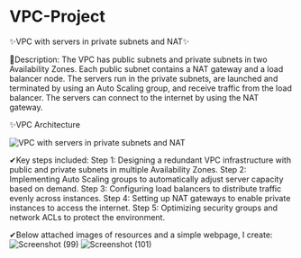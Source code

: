 # VPC-Project
✨VPC with servers in private subnets and NAT✨

📝Description:
The VPC has public subnets and private subnets in two Availability Zones. Each public subnet contains a NAT gateway and a load balancer node. The servers run in the private subnets, are launched and terminated by using an Auto Scaling group, and receive traffic from the load balancer. The servers can connect to the internet by using the NAT gateway.

✨VPC Architecture

![VPC with servers in private subnets and NAT](https://github.com/user-attachments/assets/34157dc0-8e5d-4e43-a45f-bf3cf9c26173)

✔Key steps included:
Step 1: Designing a redundant VPC infrastructure with public and private subnets in multiple Availability Zones.
Step 2: Implementing Auto Scaling groups to automatically adjust server capacity based on demand.
Step 3: Configuring load balancers to distribute traffic evenly across instances.
Step 4: Setting up NAT gateways to enable private instances to access the internet.
Step 5: Optimizing security groups and network ACLs to protect the environment.

✔Below attached images of resources and a simple webpage, I create:
![Screenshot (99)](https://github.com/user-attachments/assets/9d640e4b-61bc-40fb-8a21-10865b0bcd91)
![Screenshot (101)](https://github.com/user-attachments/assets/6f1590ac-c755-4251-ac3f-a6f0dbd9ba4a)



